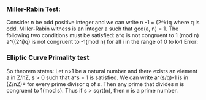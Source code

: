### Miller-Rabin Test:
  Consider n be odd positive integer and we can write n -1 = (2^k)q where q is odd.
  Miller-Rabin witness is an integer a such that gcd(a, n) = 1. The following two conditions must be satisfied: 
    a^q is not congruent to 1 (mod n)
    a^((2^i)q) is not congruent to -1(mod n) for all i in the range of 0 to k-1
  Error:
### Elliptic Curve Primality test
  So theorem states: Let n>1 be a natural number and there exists an element a in Z/nZ, s > 0 such that a^s = 1 is satisfied. We can write a^(s/q)-1 is in (Z/nZ)* for every prime divisor q of s. Then any prime that divides n is congruent to 1(mod s). Thus if s > sqrt(n), then n is a prime number.
